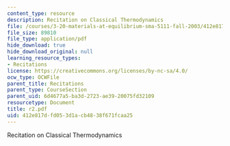 ```yaml
---
content_type: resource
description: Recitation on Classical Thermodynamics
file: /courses/3-20-materials-at-equilibrium-sma-5111-fall-2003/412e817dfd053d1acb4838f671fcaa25_r2.pdf
file_size: 89810
file_type: application/pdf
hide_download: true
hide_download_original: null
learning_resource_types:
- Recitations
license: https://creativecommons.org/licenses/by-nc-sa/4.0/
ocw_type: OCWFile
parent_title: Recitations
parent_type: CourseSection
parent_uid: 6d4677a5-ba3d-2723-ae39-20075fd32109
resourcetype: Document
title: r2.pdf
uid: 412e817d-fd05-3d1a-cb48-38f671fcaa25
---
```

Recitation on Classical Thermodynamics